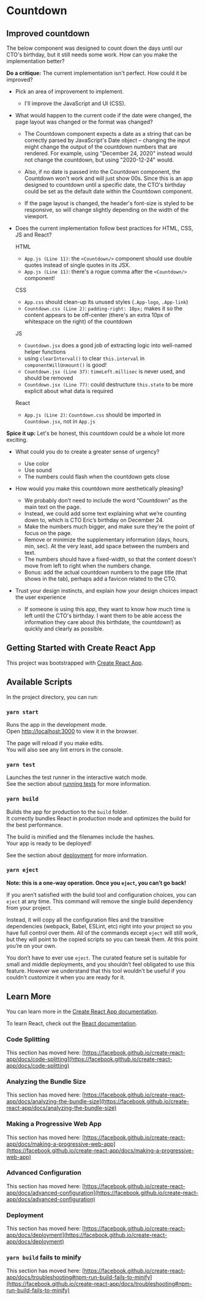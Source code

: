 # Countdown

## Improved countdown

The below component was designed to count down the days until our CTO's birthday, but it still needs some work. How can you make the implementation better?

**Do a critique:** The current implementation isn't perfect. How could it be improved?

* Pick an area of improvement to implement.

    - I'll improve the JavaScript and UI (CSS).

* What would happen to the current code if the date were changed, the page layout was changed or the format was changed?

   - The Countdown component expects a date as a string that can be correctly parsed by JavaScript's Date object – changing the input might change the output of the countdown numbers that are rendered. For example, using "December 24, 2020" instead would not change the countdown, but using "2020-12-24" would.

   - Also, if no date is passed into the Countdown component, the Countdown won't work and will just show 00s. Since this is an app designed to countdown until a specific date, the CTO's birthday could be set as the default date within the Countdown component.

   - If the page layout is changed, the header's font-size is styled to be responsive, so will change slightly depending on the width of the viewport.

* Does the current implementation follow best practices for HTML, CSS, JS and React?

  HTML
  - `App.js (Line 11)`: the `<Countdown/>` component should use double quotes instead of single quotes in its JSX.
  - `App.js (Line 11)`: there's a rogue comma after the `<Countdown/>` component!

  CSS
  - `App.css` should clean-up its unused styles (`.App-logo`, `.App-link`)
  - `Countdown.css (Line 2)`: `padding-right: 10px;` makes it so the content appears to be off-center (there's an extra 10px of whitespace on the right) of the countdown

  JS
  - `Countdown.jsx` does a good job of extracting logic into well-named helper functions
  - using `clearInterval()` to clear `this.interval` in `componentWillUnmount()` is good!
  - `Countdown.jsx (Line 37)`: `timeLeft.millisec` is never used, and should be removed
  - `Countdown.jsx (Line 77)`: could destructure `this.state` to be more explicit about what data is required

  React
  - `App.js (Line 2)`: `Countdown.css` should be imported in `Countdown.jsx`, not in `App.js`

**Spice it up:** Let's be honest, this countdown could be a whole lot more exciting.

* What could you do to create a greater sense of urgency?

  - Use color
  - Use sound
  - The numbers could flash when the countdown gets close

* How would you make this countdown more aesthetically pleasing?
  - We probably don’t need to include the word “Countdown” as the main text on the page.
  - Instead, we could add some text explaining what we’re counting down to, which is CTO Eric’s birthday on December 24.
  - Make the numbers much bigger, and make sure they're the point of focus on the page.
  - Remove or minimize the supplementary information (days, hours, min, sec). At the very least, add space between the numbers and text.
  - The numbers should have a fixed-width, so that the content doesn't move from left to right when the numbers change.
  - Bonus: add the actual countdown numbers to the page title (that shows in the tab), perhaps add a favicon related to the CTO.

* Trust your design instincts, and explain how your design choices impact the user experience

  - If someone is using this app, they want to know how much time is left until the CTO's birthday. I want them to be able access the information they care about (his birthdate, the countdown!) as quickly and clearly as possible.

## Getting Started with Create React App

This project was bootstrapped with [Create React App](https://github.com/facebook/create-react-app).

## Available Scripts

In the project directory, you can run:

### `yarn start`

Runs the app in the development mode.\
Open [http://localhost:3000](http://localhost:3000) to view it in the browser.

The page will reload if you make edits.\
You will also see any lint errors in the console.

### `yarn test`

Launches the test runner in the interactive watch mode.\
See the section about [running tests](https://facebook.github.io/create-react-app/docs/running-tests) for more information.

### `yarn build`

Builds the app for production to the `build` folder.\
It correctly bundles React in production mode and optimizes the build for the best performance.

The build is minified and the filenames include the hashes.\
Your app is ready to be deployed!

See the section about [deployment](https://facebook.github.io/create-react-app/docs/deployment) for more information.

### `yarn eject`

**Note: this is a one-way operation. Once you `eject`, you can’t go back!**

If you aren’t satisfied with the build tool and configuration choices, you can `eject` at any time. This command will remove the single build dependency from your project.

Instead, it will copy all the configuration files and the transitive dependencies (webpack, Babel, ESLint, etc) right into your project so you have full control over them. All of the commands except `eject` will still work, but they will point to the copied scripts so you can tweak them. At this point you’re on your own.

You don’t have to ever use `eject`. The curated feature set is suitable for small and middle deployments, and you shouldn’t feel obligated to use this feature. However we understand that this tool wouldn’t be useful if you couldn’t customize it when you are ready for it.

## Learn More

You can learn more in the [Create React App documentation](https://facebook.github.io/create-react-app/docs/getting-started).

To learn React, check out the [React documentation](https://reactjs.org/).

### Code Splitting

This section has moved here: [https://facebook.github.io/create-react-app/docs/code-splitting](https://facebook.github.io/create-react-app/docs/code-splitting)

### Analyzing the Bundle Size

This section has moved here: [https://facebook.github.io/create-react-app/docs/analyzing-the-bundle-size](https://facebook.github.io/create-react-app/docs/analyzing-the-bundle-size)

### Making a Progressive Web App

This section has moved here: [https://facebook.github.io/create-react-app/docs/making-a-progressive-web-app](https://facebook.github.io/create-react-app/docs/making-a-progressive-web-app)

### Advanced Configuration

This section has moved here: [https://facebook.github.io/create-react-app/docs/advanced-configuration](https://facebook.github.io/create-react-app/docs/advanced-configuration)

### Deployment

This section has moved here: [https://facebook.github.io/create-react-app/docs/deployment](https://facebook.github.io/create-react-app/docs/deployment)

### `yarn build` fails to minify

This section has moved here: [https://facebook.github.io/create-react-app/docs/troubleshooting#npm-run-build-fails-to-minify](https://facebook.github.io/create-react-app/docs/troubleshooting#npm-run-build-fails-to-minify)
